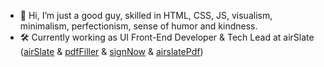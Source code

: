 - 👋 Hi, I’m just a good guy, skilled in HTML, CSS, JS, visualism, minimalism, perfectionism, sense of humor and kindness.
- 🛠 Currently working as UI Front-End Developer & Tech Lead at airSlate ([airSlate](https://www.airslate.com/) & [pdfFiller](https://pdffiller.com/) & [signNow](https://www.signnow.com/) & [airslatePdf](https://airslatepdf.com/)) 

<!---
romkolisnyk/romkolisnyk is a ✨ special ✨ repository because its `README.md` (this file) appears on your GitHub profile.
You can click the Preview link to take a look at your changes.
--->
